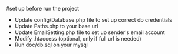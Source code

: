 #set up before run the project

* Update config/Database.php file to set up correct db credentials
* Update Paths.php to your base url
* Update EmailSetting.php file to set up sender's email account
* Modify .htaccess (optional, only if full url is needed)
* Run doc/db.sql on your mysql
